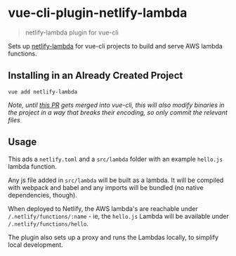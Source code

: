 # vue-cli-plugin-netlify-lambda

> netlify-lambda plugin for vue-cli

Sets up [netlify-lambda](https://github.com/netlify/netlify-lambda) for vue-cli projects to build and serve AWS lambda functions.

## Installing in an Already Created Project

```
vue add netlify-lambda
```

_Note, until [this PR](https://github.com/vuejs/vue-cli/pull/1038/files) gets merged into vue-cli, this will also modify binaries in the project in a way that breaks their encoding, so only commit the relevant files_

## Usage

This ads a `netlify.toml` and a `src/lambda` folder with an example `hello.js` lambda function.

Any js file added in `src/lambda` will be built as a lambda. It will be compiled with webpack and babel and any imports will be bundled (no native dependencies, though).

When deployed to Netlify, the AWS lambda's are reachable under `/.netlify/functions/:name` - ie, the `hello.js` Lambda will be available under `/.netlify/functions/hello`.

The plugin also sets up a proxy and runs the Lambdas locally, to simplify local development.

